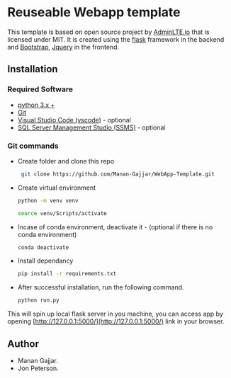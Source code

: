 # Reuseable Webapp template

This template is based on open source project by [AdminLTE.io](https://adminlte.io/) that is licensed under MIT. It is created using the [flask](https://flask.palletsprojects.com/en/2.2.x/) framework in the backend and [Bootstrap](), [Jquery]() in the frontend.

## Installation

### Required Software
- [python 3.x +](https://www.python.org/)
- [Git](https://git-scm.com/download/win)
- [Visual Studio Code (vscode)](https://code.visualstudio.com/download) - optional
- [SQL Server Management Studio (SSMS)]() - optional


### Git commands

- Create folder and clone this repo  
   ```bash
    git clone https://github.com/Manan-Gajjar/WebApp-Template.git
    ```
- Create virtual environment
  ```bash
  python -m venv venv

  source venv/Scripts/activate
  ```
  
- Incase of conda environment, deactivate it - (optional if there is no conda environment)
  ```bash
  conda deactivate
  ```
  
- Install dependancy
    ```bash
    pip install -r requirements.txt
    ```
- After successful installation, run the following command.
  
  ```bash
  python run.py
  ``` 

This will spin up local flask server in you machine,
you can access app by opening [http://127.0.0.1:5000/](http://127.0.0.1:5000/) link in your browser.

## Author

* Manan Gajjar.
* Jon Peterson.


